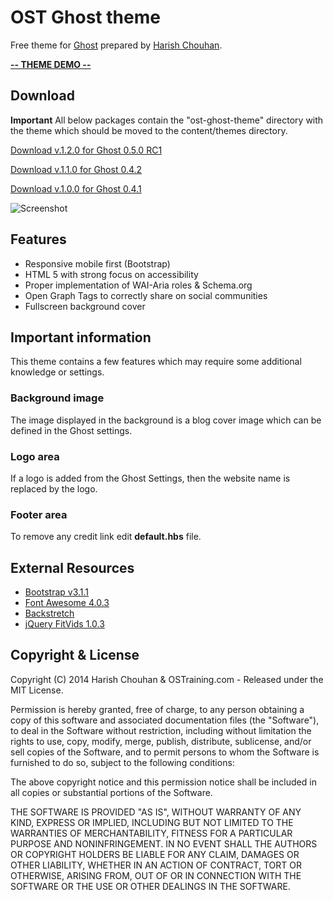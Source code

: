 # OST Ghost theme

Free theme for [Ghost](http://github.com/tryghost/ghost/) prepared by [Harish Chouhan](http://www.harishchouhancom/).

**[-- THEME DEMO --](http://ost-ghost-theme.harishchouhan.com/)**

## Download

**Important** All below packages contain the "ost-ghost-theme" directory with the theme which should be moved to the content/themes directory.

[Download v.1.2.0 for Ghost 0.5.0 RC1](https://github.com/hchouhan/OST-Ghost-Theme/releases/tag/1.2.0)

[Download v.1.1.0 for Ghost 0.4.2](https://github.com/hchouhan/OST-Ghost-Theme/releases/tag/1.1.0)

[Download v.1.0.0 for Ghost 0.4.1](https://github.com/hchouhan/OST-Ghost-Theme/releases/tag/1.0.0)

![Screenshot](http://discoverghost.com/content/images/2014/Mar/ost_demo.jpg)

## Features

* Responsive mobile first (Bootstrap)
* HTML 5 with strong focus on accessibility
* Proper implementation of WAI-Aria roles & Schema.org
* Open Graph Tags to correctly share on social communities
* Fullscreen background cover

## Important information

This theme contains a few features which may require some additional knowledge or settings.

### Background image

The image displayed in the background is a blog cover image which can be defined in the Ghost settings. 

### Logo area

If a logo is added from the Ghost Settings, then the website name is replaced by the logo.

### Footer area

To remove any credit link edit **default.hbs** file.


## External Resources

* [Bootstrap v3.1.1](http://getbootstrap.com)
* [Font Awesome 4.0.3](http://fontawesome.io)
* [Backstretch](http://srobbin.com/jquery-plugins/backstretch/)
* [jQuery FitVids 1.0.3](http://fitvidsjs.com/)

## Copyright & License

Copyright (C) 2014 Harish Chouhan & OSTraining.com - Released under the MIT License.

Permission is hereby granted, free of charge, to any person obtaining a copy of this software and associated documentation files (the "Software"), to deal in the Software without restriction, including without limitation the rights to use, copy, modify, merge, publish, distribute, sublicense, and/or sell copies of the Software, and to permit persons to whom the Software is furnished to do so, subject to the following conditions:

The above copyright notice and this permission notice shall be included in all copies or substantial portions of the Software.

THE SOFTWARE IS PROVIDED "AS IS", WITHOUT WARRANTY OF ANY KIND, EXPRESS OR IMPLIED, INCLUDING BUT NOT LIMITED TO THE WARRANTIES OF MERCHANTABILITY, FITNESS FOR A PARTICULAR PURPOSE AND
NONINFRINGEMENT. IN NO EVENT SHALL THE AUTHORS OR COPYRIGHT HOLDERS BE LIABLE FOR ANY CLAIM, DAMAGES OR OTHER LIABILITY, WHETHER IN AN ACTION OF CONTRACT, TORT OR OTHERWISE, ARISING FROM, OUT OF OR IN CONNECTION WITH THE SOFTWARE OR THE USE OR OTHER DEALINGS IN THE SOFTWARE.
